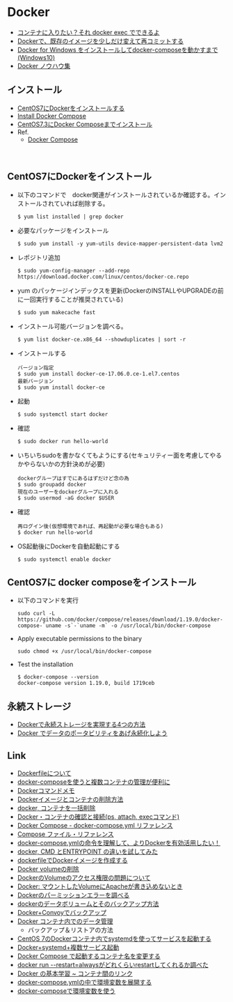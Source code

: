 
# Docker


* [コンテナに入りたい？それ docker exec でできるよ](https://qiita.com/yosisa/items/a5670e4da3ff22e9411a)
* [Dockerで、既存のイメージを少しだけ変えて再コミットする](https://qiita.com/udzura/items/484073046e2437c83a8c)
* [Docker for Windows をインストールしてdocker-composeを動かすまで(Windows10)](https://qiita.com/chr/items/184b6af37d105bdad145)
* [Docker ノウハウ集](https://qiita.com/hana_shin/items/392bd01be6aff9fc1dd4)




## インストール

* [CentOS7にDockerをインストールする](https://qiita.com/inakadegaebal/items/be9fecce813cebec5986)
* [Install Docker Compose](https://docs.docker.com/compose/install/)
* [CentOS7.3にDocker Composeまでインストール](https://qiita.com/sawadashota/items/2bed41598d825d488701)
* Ref.
  * [Docker Compose](https://github.com/docker/compose)


​


## CentOS7にDockerをインストール

* 以下のコマンドで　docker関連がインストールされているか確認する。インストールされていれば削除する。

  ```
  $ yum list installed | grep docker
  ```

* 必要なパッケージをインストール

  ```
  $ sudo yum install -y yum-utils device-mapper-persistent-data lvm2

  ```

* レポジトリ追加

  ```
  $ sudo yum-config-manager --add-repo https://download.docker.com/linux/centos/docker-ce.repo
  ```

* yum のパッケージインデックスを更新(DockerのINSTALLやUPGRADEの前に一回実行することが推奨されている)

  ```
  $ sudo yum makecache fast
  ```

* インストール可能バージョンを調べる。

  ```
  $ yum list docker-ce.x86_64 --showduplicates | sort -r
  ```

* インストールする

  ```
  バージョン指定
  $ sudo yum install docker-ce-17.06.0.ce-1.el7.centos
  最新バージョン
  $ sudo yum install docker-ce

  ```

* 起動

  ```
  $ sudo systemctl start docker
  ```

* 確認

  ```
  $ sudo docker run hello-world
  ```

* いちいちsudoを書かなくてもようにする(セキュリティー面を考慮してやるかやらないかの方針決めが必要)

  ```
  dockerグループはすでにあるはずだけど念の為
  $ sudo groupadd docker
  現在のユーザーをdockerグループに入れる
  $ sudo usermod -aG docker $USER
  ```

* 確認

  ```
  再ログイン後(仮想環境であれば、再起動が必要な場合もある)
  $ docker run hello-world
  ```

* OS起動後にDockerを自動起動にする

  ```
  $ sudo systemctl enable docker
  ```


## CentOS7に docker composeをインストール

* 以下のコマンドを実行

  ```
  sudo curl -L https://github.com/docker/compose/releases/download/1.19.0/docker-compose-`uname -s`-`uname -m` -o /usr/local/bin/docker-compose
  ```

* Apply executable permissions to the binary

  ```
  sudo chmod +x /usr/local/bin/docker-compose
  ```

* Test the installation

  ```
  $ docker-compose --version
  docker-compose version 1.19.0, build 1719ceb
  ```


## 永続ストレージ

* [Dockerで永続ストレージを実現する4つの方法](http://techtarget.itmedia.co.jp/tt/news/1612/16/news01.html)
* [Docker でデータのポータビリティをあげ永続化しよう](https://qiita.com/mopemope/items/b05ff7f603a5ad74bf55)

## Link

* [Dockerfileについて](https://qiita.com/tanan/items/e79a5dc1b54ca830ac21)
* [docker-composeを使うと複数コンテナの管理が便利に](https://qiita.com/y_hokkey/items/d51e69c6ff4015e85fce)
* [Dockerコマンドメモ](https://qiita.com/curseoff/items/a9e64ad01d673abb6866)
* [Dockerイメージとコンテナの削除方法](https://qiita.com/tifa2chan/items/e9aa408244687a63a0ae)
* [docker, コンテナを一括削除](https://qiita.com/ozhaan/items/9e2090da22ffd6c7ad2a)
* [Docker・コンテナの確認と接続(ps, attach, execコマンド)](http://www.ajisaba.net/develop/docker/docker_attach.html)
* [Docker Compose - docker-compose.yml リファレンス](https://qiita.com/zembutsu/items/9e9d80e05e36e882caaa)
* [Compose ファイル・リファレンス](http://docs.docker.jp/compose/compose-file.html)
* [docker-compose.ymlの命令を理解して、よりDockerを有効活用したい！](http://aspec7.hateblo.jp/entry/2015/11/08/134228)
* [docker, CMD とENTRYPOINT の違いを試してみた](https://qiita.com/hihihiroro/items/d7ceaadc9340a4dbeb8f)
* [dockerfileでDockerイメージを作成する](https://qiita.com/umchifre/items/0447c58173b051510f78)
* [Docker volumeの削除](https://qiita.com/Ikumi/items/b319a12d7e2c9f7b904d)
* [DockerのVolumeのアクセス権限の問題について](https://qiita.com/mrk_21/items/137b0c39e09c3ed6c95a)
* [Docker: マウントしたVolumeにApacheが書き込めないとき](https://qiita.com/suin/items/3a0361102af83d0b69aa)
* [Dockerのパーミッションエラーを調べる](https://qiita.com/reflet/items/3516400c37c4f5b0cd6d)
* [dockerのデータボリュームとそのバックアップ方法](https://qiita.com/74th/items/41393f506d223850f2c3)
* [Docker+Convoyでバックアップ](https://qiita.com/kuri_hei/items/50c50b5430426f04cc25)
* [Docker コンテナ内でのデータ管理](https://qiita.com/t-yotsu/items/82572b1749964671fb2f)
  * バックアップ＆リストアの方法
* [CentOS 7のDockerコンテナ内でsystemdを使ってサービスを起動する](https://qiita.com/yunano/items/9637ee21a71eba197345)
* [Docker+systemd+複数サービス起動](https://qiita.com/kuri_hei/items/bccd699af8c77a9463c4)
* [Docker Compose で起動するコンテナ名を変更する](https://qiita.com/ymm1x/items/56961f8e2ffb48b8dbe3)
* [docker run --restart=alwaysがどれくらいrestartしてくれるか調べた](https://qiita.com/manabuishiirb/items/f7edf11572f9256018b2)
* [Docker の基本学習 ~ コンテナ間のリンク](https://qiita.com/Arturias/items/75828479c1f9eb8d43fa)
* [docker-compose.ymlの中で環境変数を展開する](https://qiita.com/friedaji/items/c1894821a2c49395cfd7)
* [docker-composeで環境変数を使う](http://blog.brains-tech.co.jp/entry/2017/12/01/170600)


